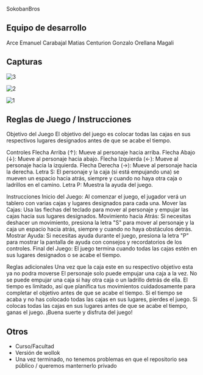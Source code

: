 SokobanBros

## Equipo de desarrollo

Arce Emanuel
Carabajal Matias
Centurion Gonzalo
Orellana Magali

## Capturas

![3](https://github.com/obj1-unahur-2024s1/TPGameIntegrador-los-magios-wollokeros-3/assets/165811875/205c7a61-b707-42e3-89ed-f8c38b7d8714)

![2](https://github.com/obj1-unahur-2024s1/TPGameIntegrador-los-magios-wollokeros-3/assets/165811875/73f11296-d506-444b-a7ab-2a1a865c3cea)

![1](https://github.com/obj1-unahur-2024s1/TPGameIntegrador-los-magios-wollokeros-3/assets/165811875/6ec25bda-0d20-417c-b1d1-c80809a02e05)

## Reglas de Juego / Instrucciones

Objetivo del Juego
El objetivo del juego es colocar todas las cajas en sus respectivos lugares designados antes de que se acabe el tiempo.

Controles
Flecha Arriba (↑): Mueve al personaje hacia arriba.
Flecha Abajo (↓): Mueve al personaje hacia abajo.
Flecha Izquierda (←): Mueve al personaje hacia la izquierda.
Flecha Derecha (→): Mueve al personaje hacia la derecha.
Letra S: El personaje y la caja (si está empujando una) se mueven un espacio hacia atrás, siempre y cuando no haya otra caja o ladrillos en el camino.
Letra P: Muestra la ayuda del juego.

Instrucciones
Inicio del Juego: Al comenzar el juego, el jugador verá un tablero con varias cajas y lugares designados para cada una.
Mover las Cajas: Usa las flechas del teclado para mover al personaje y empujar las cajas hacia sus lugares designados.
Movimiento hacia Atrás: Si necesitas deshacer un movimiento, presiona la letra "S" para mover al personaje y la caja un espacio hacia atrás, siempre y cuando no haya obstáculos detrás.
Mostrar Ayuda: Si necesitas ayuda durante el juego, presiona la letra "P" para mostrar la pantalla de ayuda con consejos y recordatorios de los controles.
Final del Juego: El juego termina cuando todas las cajas estén en sus lugares designados o se acabe el tiempo.

Reglas adicionales
Una vez que la caja este en su respectivo objetivo esta ya no podra moverse
El personaje solo puede empujar una caja a la vez.
No se puede empujar una caja si hay otra caja o un ladrillo detrás de ella.
El tiempo es limitado, así que planifica tus movimientos cuidadosamente para completar el objetivo antes de que se acabe el tiempo.
Si el tiempo se acaba y no has colocado todas las cajas en sus lugares, pierdes el juego.
Si colocas todas las cajas en sus lugares antes de que se acabe el tiempo, ganas el juego.
¡Buena suerte y disfruta del juego!


## Otros

- Curso/Facultad
- Versión de wollok
- Una vez terminado, no tenemos problemas en que el repositorio sea público / queremos manternerlo privado

